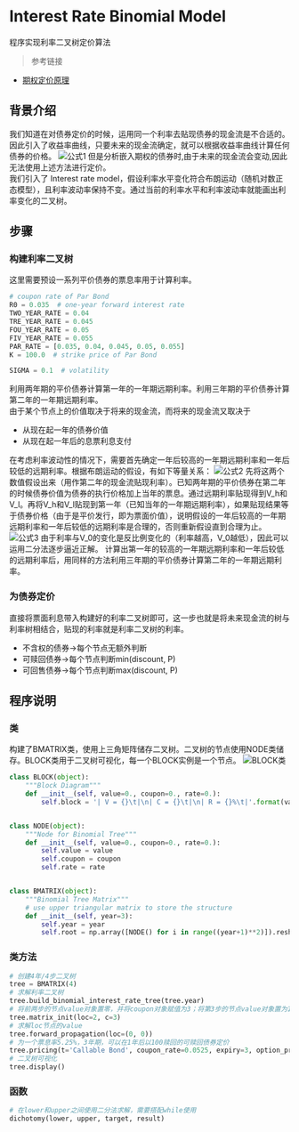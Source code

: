 # Interest Rate Binomial Model
程序实现利率二叉树定价算法

> 参考链接
- [期权定价原理](https://www.jianshu.com/p/1edd7c0868af)

## 背景介绍
我们知道在对债券定价的时候，运用同一个利率去贴现债券的现金流是不合适的。因此引入了收益率曲线，只要未来的现金流确定，就可以根据收益率曲线计算任何债券的价格。
![公式1]('image/formula1.png')
但是分析嵌入期权的债券时,由于未来的现金流会变动,因此无法使用上述方法进行定价。  
我们引入了 Interest rate model，假设利率水平变化符合布朗运动（随机对数正态模型），且利率波动率保持不变。通过当前的利率水平和利率波动率就能画出利率变化的二叉树。
## 步骤
### 构建利率二叉树  
这里需要预设一系列平价债券的票息率用于计算利率。
```Python
# coupon rate of Par Bond
R0 = 0.035  # one-year forward interest rate
TWO_YEAR_RATE = 0.04
TRE_YEAR_RATE = 0.045
FOU_YEAR_RATE = 0.05
FIV_YEAR_RATE = 0.055
PAR_RATE = [0.035, 0.04, 0.045, 0.05, 0.055]
K = 100.0  # strike price of Par Bond

SIGMA = 0.1  # volatility
```
利用两年期的平价债券计算第一年的一年期远期利率。利用三年期的平价债券计算第二年的一年期远期利率。  
由于某个节点上的价值取决于将来的现金流，而将来的现金流又取决于  
- 从现在起一年的债券价值
- 从现在起一年后的息票利息支付  

在考虑利率波动性的情况下，需要首先确定一年后较高的一年期远期利率和一年后较低的远期利率。根据布朗运动的假设，有如下等量关系：
![公式2]('image/formula2.png')
先将这两个数值假设出来（用作第二年的现金流贴现利率）。已知两年期的平价债券在第二年的时候债券价值为债券的执行价格加上当年的票息。通过远期利率贴现得到V_h和V_l。再将V_h和V_l贴现到第一年（已知当年的一年期远期利率），如果贴现结果等于债券价格（由于是平价发行，即为票面价值），说明假设的一年后较高的一年期远期利率和一年后较低的远期利率是合理的，否则重新假设直到合理为止。  
![公式3]('image/formula3.png')
由于利率与V_0的变化是反比例变化的（利率越高，V_0越低），因此可以运用二分法逐步逼近正解。
计算出第一年的较高的一年期远期利率和一年后较低的远期利率后，用同样的方法利用三年期的平价债券计算第二年的一年期远期利率。  

### 为债券定价
直接将票面利息带入构建好的利率二叉树即可，这一步也就是将未来现金流的树与利率树相结合，贴现的利率就是利率二叉树的利率。
- 不含权的债券->每个节点无额外判断
- 可赎回债券->每个节点判断min(discount, P)
- 可回售债券->每个节点判断max(discount, P)

## 程序说明
### 类
构建了BMATRIX类，使用上三角矩阵储存二叉树。二叉树的节点使用NODE类储存。BLOCK类用于二叉树可视化，每一个BLOCK实例是一个节点。
![BLOCK类]('/image/image.png')
```Python
class BLOCK(object):
    """Block Diagram"""
    def __init__(self, value=0., coupon=0., rate=0.):
        self.block = '| V = {}\t|\n| C = {}\t|\n| R = {}%\t|'.format(value, coupon, rate*100)


class NODE(object):
    """Node for Binomial Tree"""
    def __init__(self, value=0., coupon=0., rate=0.):
        self.value = value
        self.coupon = coupon
        self.rate = rate


class BMATRIX(object):
    """Binomial Tree Matrix"""
    # use upper triangular matrix to store the structure
    def __init__(self, year=3):
        self.year = year
        self.root = np.array([NODE() for i in range((year+1)**2)]).reshape(year+1, year+1)
```
### 类方法
```Python
# 创建4年/4步二叉树
tree = BMATRIX(4)
# 求解利率二叉树
tree.build_binomial_interest_rate_tree(tree.year)
# 将前两步的节点value对象置零，并将coupon对象赋值为3；将第3步的节点value对象置为100（平价债券价格）
tree.matrix_init(loc=2, c=3)
# 求解loc节点的value
tree.forward_propagation(loc=(0, 0))
# 为一个票息率5.25%，3年期，可以在1年后以100赎回的可赎回债券定价
tree.pricing(t='Callable Bond', coupon_rate=0.0525, expiry=3, option_price=100, option_date=1)
# 二叉树可视化
tree.display()
```
### 函数
```Python
# 在lower和upper之间使用二分法求解，需要搭配while使用
dichotomy(lower, upper, target, result)
```
